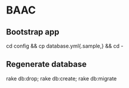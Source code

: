 # BAAC
## Bootstrap app

cd config && cp database.yml{.sample,} && cd -

## Regenerate database

rake db:drop; rake db:create; rake db:migrate
